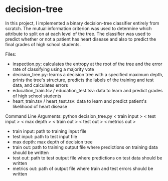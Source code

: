 # decision-tree

In this project, I implemented a binary decision-tree classifier entirely from scratch. The mutual information criterion was used to determine which attribute to split on at each level of the tree. 
The classifier was used to predict whether or not a patient has heart disease and also to predict the final grades of high school students. 

Files:
- inspection.py: calculates the entropy at the root of the tree and the error rate of classifying using a majority vote
- decision_tree.py: learns a decision tree with a specified maximum depth, prints the tree's structure, predicts the labels of the training and test data, and calculates errors
- education_train.tsv / education_test.tsv: data to learn and predict grades of high school students
- heart_train.tsv / heart_test.tsv: data to learn and predict patient's likelihood of heart disease 

Command Line Arguments:
python decision_tree.py < train input > < test input > < max depth > < train out > < test out > < metrics out > 

- train input: path to training input file
- test input: path to test input file
- max depth: max depth of decision tree
- train out: path to training output file where predictions on training data should be written
- test out: path to test output file where predictions on test data should be written
- metrics out: path of output file where train and test errors should be written 
